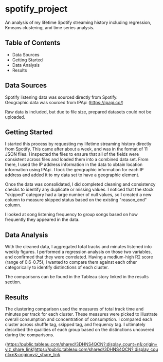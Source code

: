 # spotify_project
An analysis of my lifetime Spotify streaming history including regression, Kmeans clustering, and time series analysis.

## Table of Contents

- Data Sources
- Getting Started
- Data Analysis
- Results


## Data Sources

Spotify listening data was sourced directly from Spotify.  
Geographic data was sourced from IPApi (https://ipapi.co/)

Raw data is included, but due to file size, prepared datasets could not be uploaded.  

## Getting Started

I started this process by requesting my lifetime streaming history directly from Spotify.  This came after about a week, and was in the format of 11 JSON files.  I inspected the files to ensure that all of the fields were consistent across files and loaded them into a combined data set.  From there, I used the IP address information in the data to obtain location information using IPApi.  I took the geographic information for each IP address and added it to my data set to have a geographic element.  

Once the data was consolidated, I did completed cleaning and consistency checks to identify any duplicate or missing values.  I noticed that the stock "skipped" category had a large number of null values, so I created a new column to measure skipped status based on the existing "reason_end" column.  

I looked at song listening frequency to group songs based on how frequently they appeared in the data.

## Data Analysis 

With the cleaned data, I aggregated total tracks and minutes listened into weekly figures.  I performed a regression analysis on those two variables, and confirmed that they were correlated.  Having a medium-high R2 score (range of 0.6-0.75), I wanted to compare them against each other categorically to identify distinctions of each cluster. 

The comparisons can be found in the Tableau story linked in the results section. 

## Results

The clustering comparison used the measures of total track time and minutes per track for each cluster.  These measures were picked to illustrate overall consumption and concentration of consumption.  I compared each cluster across shuffle tag, skipped tag, and frequency tag.  I ultimately described the qualities of each group based on the distinctions uncovered during the comparisons.  

(https://public.tableau.com/shared/3DHNS4QCN?:display_count=n&:origin=viz_share_link)https://public.tableau.com/shared/3DHNS4QCN?:display_count=n&:origin=viz_share_link
